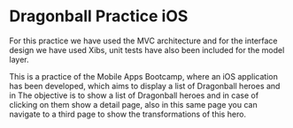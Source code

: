 # Dragonball Practice iOS

For this practice we have used the MVC architecture and for the interface design we have used Xibs, 
unit tests have also been included for the model layer.

This is a practice of the Mobile Apps Bootcamp, where an iOS application has been developed, which aims to display a list of Dragonball heroes and in 
The objective is to show a list of Dragonball heroes and in case of clicking on them show a detail page, 
also in this same page you can navigate to a third page to show the transformations of this hero.


